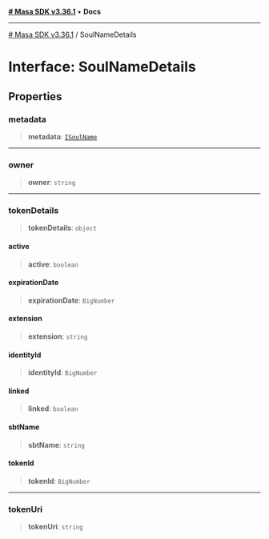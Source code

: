 [**# Masa SDK v3.36.1**](../README.md) • **Docs**

***

[# Masa SDK v3.36.1](../globals.md) / SoulNameDetails

# Interface: SoulNameDetails

## Properties

### metadata

> **metadata**: [`ISoulName`](ISoulName.md)

***

### owner

> **owner**: `string`

***

### tokenDetails

> **tokenDetails**: `object`

#### active

> **active**: `boolean`

#### expirationDate

> **expirationDate**: `BigNumber`

#### extension

> **extension**: `string`

#### identityId

> **identityId**: `BigNumber`

#### linked

> **linked**: `boolean`

#### sbtName

> **sbtName**: `string`

#### tokenId

> **tokenId**: `BigNumber`

***

### tokenUri

> **tokenUri**: `string`
